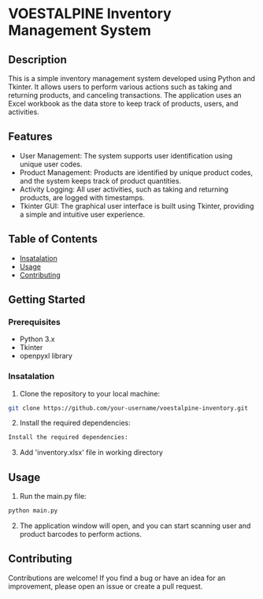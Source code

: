 # VOESTALPINE Inventory Management System

## Description

This is a simple inventory management system developed using Python and Tkinter. It allows users to perform various actions such as taking and returning products, and canceling transactions. The application uses an Excel workbook as the data store to keep track of products, users, and activities.

## Features

- User Management: The system supports user identification using unique user codes.
- Product Management: Products are identified by unique product codes, and the system keeps track of product quantities.
- Activity Logging: All user activities, such as taking and returning products, are logged with timestamps.
- Tkinter GUI: The graphical user interface is built using Tkinter, providing a simple and intuitive user experience.

## Table of Contents

- [Insatalation](#insatalation)
- [Usage](#usage)
- [Contributing](#contributing)

## Getting Started

### Prerequisites

- Python 3.x
- Tkinter
- openpyxl library

### Insatalation

1. Clone the repository to your local machine:

```bash
git clone https://github.com/your-username/voestalpine-inventory.git
```

2. Install the required dependencies:

```bash
Install the required dependencies:
```

3. Add 'inventory.xlsx' file in working directory

## Usage

1. Run the main.py file:

```bash
python main.py
```

2. The application window will open, and you can start scanning user and product barcodes to perform actions.

## Contributing

Contributions are welcome! If you find a bug or have an idea for an improvement, please open an issue or create a pull request.
